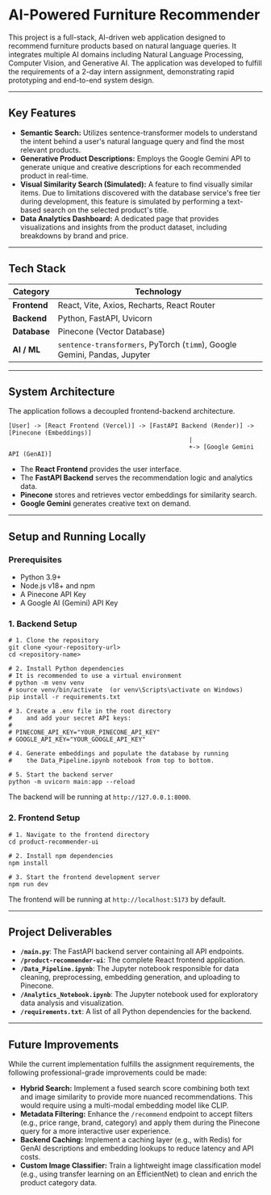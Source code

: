 # AI-Powered Furniture Recommender

This project is a full-stack, AI-driven web application designed to recommend furniture products based on natural language queries. It integrates multiple AI domains including Natural Language Processing, Computer Vision, and Generative AI. The application was developed to fulfill the requirements of a 2-day intern assignment, demonstrating rapid prototyping and end-to-end system design.

---

## Key Features

-   **Semantic Search:** Utilizes sentence-transformer models to understand the intent behind a user's natural language query and find the most relevant products.
-   **Generative Product Descriptions:** Employs the Google Gemini API to generate unique and creative descriptions for each recommended product in real-time.
-   **Visual Similarity Search (Simulated):** A feature to find visually similar items. Due to limitations discovered with the database service's free tier during development, this feature is simulated by performing a text-based search on the selected product's title.
-   **Data Analytics Dashboard:** A dedicated page that provides visualizations and insights from the product dataset, including breakdowns by brand and price.

---

## Tech Stack

| Category        | Technology                                                                |
| --------------- | ------------------------------------------------------------------------- |
| **Frontend** | React, Vite, Axios, Recharts, React Router                                |
| **Backend** | Python, FastAPI, Uvicorn                                                  |
| **Database** | Pinecone (Vector Database)                                                |
| **AI / ML** | `sentence-transformers`, PyTorch (`timm`), Google Gemini, Pandas, Jupyter |

---

## System Architecture

The application follows a decoupled frontend-backend architecture.

    [User] -> [React Frontend (Vercel)] -> [FastAPI Backend (Render)] -> [Pinecone (Embeddings)]
                                                      |
                                                      +-> [Google Gemini API (GenAI)]

-   The **React Frontend** provides the user interface.
-   The **FastAPI Backend** serves the recommendation logic and analytics data.
-   **Pinecone** stores and retrieves vector embeddings for similarity search.
-   **Google Gemini** generates creative text on demand.

---

## Setup and Running Locally

### Prerequisites
-   Python 3.9+
-   Node.js v18+ and npm
-   A Pinecone API Key
-   A Google AI (Gemini) API Key

### 1. Backend Setup

    # 1. Clone the repository
    git clone <your-repository-url>
    cd <repository-name>

    # 2. Install Python dependencies
    # It is recommended to use a virtual environment
    # python -m venv venv
    # source venv/bin/activate  (or venv\Scripts\activate on Windows)
    pip install -r requirements.txt

    # 3. Create a .env file in the root directory
    #    and add your secret API keys:
    #
    # PINECONE_API_KEY="YOUR_PINECONE_API_KEY"
    # GOOGLE_API_KEY="YOUR_GOOGLE_API_KEY"

    # 4. Generate embeddings and populate the database by running
    #    the Data_Pipeline.ipynb notebook from top to bottom.

    # 5. Start the backend server
    python -m uvicorn main:app --reload

The backend will be running at `http://127.0.0.1:8000`.

### 2. Frontend Setup

    # 1. Navigate to the frontend directory
    cd product-recommender-ui

    # 2. Install npm dependencies
    npm install

    # 3. Start the frontend development server
    npm run dev

The frontend will be running at `http://localhost:5173` by default.

---

## Project Deliverables

-   **`/main.py`**: The FastAPI backend server containing all API endpoints.
-   **`/product-recommender-ui`**: The complete React frontend application.
-   **`/Data_Pipeline.ipynb`**: The Jupyter notebook responsible for data cleaning, preprocessing, embedding generation, and uploading to Pinecone.
-   **`/Analytics_Notebook.ipynb`**: The Jupyter notebook used for exploratory data analysis and visualization.
-   **`/requirements.txt`**: A list of all Python dependencies for the backend.

---

## Future Improvements

While the current implementation fulfills the assignment requirements, the following professional-grade improvements could be made:

-   **Hybrid Search:** Implement a fused search score combining both text and image similarity to provide more nuanced recommendations. This would require using a multi-modal embedding model like CLIP.
-   **Metadata Filtering:** Enhance the `/recommend` endpoint to accept filters (e.g., price range, brand, category) and apply them during the Pinecone query for a more interactive user experience.
-   **Backend Caching:** Implement a caching layer (e.g., with Redis) for GenAI descriptions and embedding lookups to reduce latency and API costs.
-   **Custom Image Classifier:** Train a lightweight image classification model (e.g., using transfer learning on an EfficientNet) to clean and enrich the product category data.
